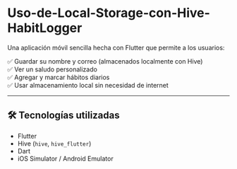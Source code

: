# Uso-de-Local-Storage-con-Hive-HabitLogger


Una aplicación móvil sencilla hecha con Flutter que permite a los usuarios:

✅ Guardar su nombre y correo (almacenados localmente con Hive)  
✅ Ver un saludo personalizado  
✅ Agregar y marcar hábitos diarios  
✅ Usar almacenamiento local sin necesidad de internet  

---

## 🛠 Tecnologías utilizadas

- Flutter
- Hive (`hive`, `hive_flutter`)
- Dart
- iOS Simulator / Android Emulator


